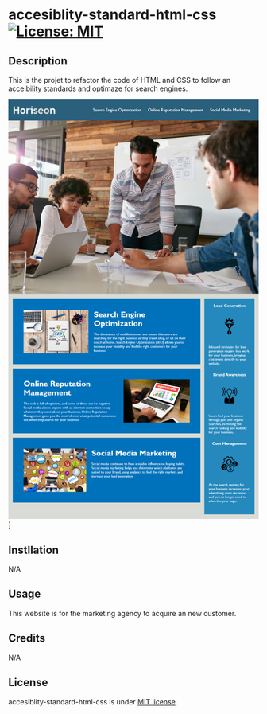 # accesiblity-standard-html-css [![License: MIT](https://img.shields.io/badge/License-MIT-yellow.svg)](https://opensource.org/licenses/MIT)

## Description

This is the projet to refactor the code of HTML and CSS to follow an acceibility standards and optimaze for search engines.

[![mockup](./assets/images/mockup.png)](https://hiroro1989.github.io/accesiblity-standard-html-css/)]

## Instllation

N/A

## Usage

This website is for the marketing agency to acquire an new customer.

## Credits

N/A

## License

accesiblity-standard-html-css is under [MIT license](https://en.wikipedia.org/wiki/MIT_License).

